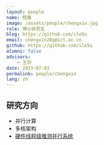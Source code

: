 ```yaml
---
layout: people
name: 程鑫
image: /assets/people/chengxin.jpg
role: 博士研究生
blog: https://github.com/ilo5u
email: chengxin20g@ict.ac.cn
github: https://github.com/ilo5u
alumni: false
advisors:
    - 王剑
date: 2023-07-03
permalink: people/chengxin
lang: zh
---
```


## 研究方向

- 并行计算
- 多核架构
- [硬件线程级推测并行系统](/research/heterogeneous/thread-level-speculation/index.zh.md)